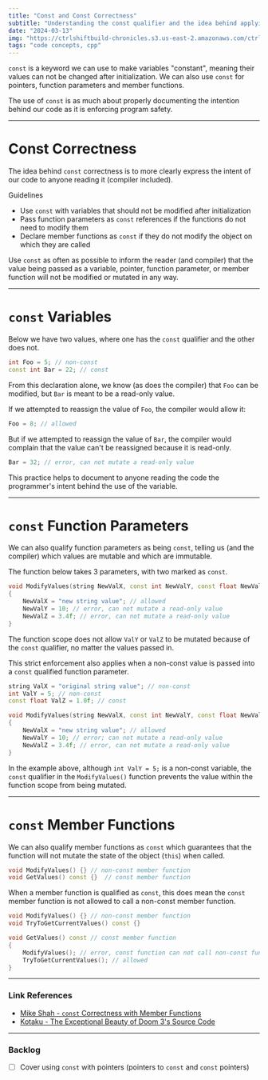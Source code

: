 ```yaml
---
title: "Const and Const Correctness"
subtitle: "Understanding the const qualifier and the idea behind applying const correctness to code."
date: "2024-03-13"
img: "https://ctrlshiftbuild-chronicles.s3.us-east-2.amazonaws.com/ctrl-shift-build-home-image.png"
tags: "code concepts, cpp"
---
```


`const` is a keyword we can use to make variables "constant", meaning their values can not be changed after initialization. We can also use `const` for pointers, function parameters and member functions.

The use of `const` is as much about properly documenting the intention behind our code as it is enforcing program safety.

---

# Const Correctness
The idea behind `const` correctness is to more clearly express the intent of our code to anyone reading it (compiler included).

Guidelines
- Use `const` with variables that should not be modified after initialization
- Pass function parameters as `const` references if the functions do not need to modify them
- Declare member functions as `const` if they do not modify the object on which they are called

Use `const` as often as possible to inform the reader (and compiler) that the value being passed as a variable, pointer, function parameter, or member function will not be modified or mutated in any way.

---

# `const` Variables

Below we have two values, where one has the `const` qualifier and the other does not.

```cpp
int Foo = 5; // non-const
const int Bar = 22; // const
```

From this declaration alone, we know (as does the compiler) that `Foo` can be modified, but `Bar` is meant to be a read-only value.

If we attempted to reassign the value of `Foo`, the compiler would allow it:

```cpp
Foo = 8; // allowed
```

But if we attempted to reassign the value of `Bar`, the compiler would complain that the value can't be reassigned because it is read-only.

```cpp
Bar = 32; // error, can not mutate a read-only value
```

This practice helps to document to anyone reading the code the programmer's intent behind the use of the variable.

---

# `const` Function Parameters

We can also qualify function parameters as being `const`, telling us (and the compiler) which values are mutable and which are immutable.

The function below takes 3 parameters, with two marked as `const`. 

```cpp
void ModifyValues(string NewValX, const int NewValY, const float NewValZ)
{
	NewValX = "new string value"; // allowed
	NewValY = 10; // error, can not mutate a read-only value
	NewValZ = 3.4f; // error, can not mutate a read-only value
}
```

The function scope does not allow `ValY` or `ValZ` to be mutated because of the `const` qualifier, no matter the values passed in.

This strict enforcement also applies when a non-const value is passed into a `const` qualified function parameter.

```cpp
string ValX = "original string value"; // non-const
int ValY = 5; // non-const
const float ValZ = 1.0f; // const

void ModifyValues(string NewValX, const int NewValY, const float NewValZ)
{
	NewValX = "new string value"; // allowed
	NewValY = 10; // error; can not mutate a read-only value
	NewValZ = 3.4f; // error, can not mutate a read-only value
}
```

In the example above, although `int ValY = 5;` is a non-const variable, the `const` qualifier in the `ModifyValues()` function prevents the value within the function scope from being mutated.

---

# `const` Member Functions
We can also qualify member functions as `const` which guarantees that the function will not mutate the state of the object (`this`) when called.

```cpp
void ModifyValues() {} // non-const member function
void GetValues() const {}  // const member function
```

When a member function is qualified as `const`, this does mean the `const` member function is not allowed to call a non-const member function.

```cpp
void ModifyValues() {} // non-const member function
void TryToGetCurrentValues() const {}

void GetValues() const // const member function
{
	ModifyValues(); // error, const function can not call non-const function
	TryToGetCurrentValues(); // allowed
}
```

---

### Link References
- [Mike Shah - `const` Correctness with Member Functions](https://www.youtube.com/watch?v=wiI-sWxBZ5s)
- [Kotaku - The Exceptional Beauty of Doom 3's Source Code](https://web.archive.org/web/20131211065348/https://kotaku.com/454293019#ftn.id003)

---

### Backlog
- [ ] Cover using `const` with pointers (pointers to `const` and `const` pointers)